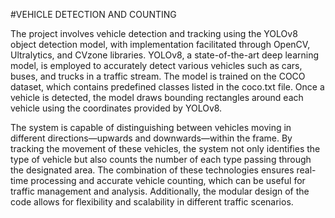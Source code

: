 #VEHICLE DETECTION AND COUNTING


The project involves vehicle detection and tracking using the YOLOv8 object detection model, with implementation facilitated through OpenCV, Ultralytics, and CVzone libraries. YOLOv8, a state-of-the-art deep learning model, is employed to accurately detect various vehicles such as cars, buses, and trucks in a traffic stream. The model is trained on the COCO dataset, which contains predefined classes listed in the coco.txt file. Once a vehicle is detected, the model draws bounding rectangles around each vehicle using the coordinates provided by YOLOv8.

The system is capable of distinguishing between vehicles moving in different directions—upwards and downwards—within the frame. By tracking the movement of these vehicles, the system not only identifies the type of vehicle but also counts the number of each type passing through the designated area. The combination of these technologies ensures real-time processing and accurate vehicle counting, which can be useful for traffic management and analysis. Additionally, the modular design of the code allows for flexibility and scalability in different traffic scenarios.
